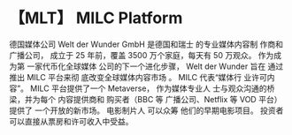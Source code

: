 # 【MLT】 MILC Platform 

德国媒体公司
Welt der Wunder
GmbH 是德国和瑞士
的专业媒体内容制
作商和广播公司，
成立于 25 年前，覆盖
3500 万个家庭，每天有
50 万观众。 作为成为第
一家代币化全球媒体
公司的下一个进化步骤，
Welt der Wunder 旨在
通过推出 MILC 平台来彻
底改变全球媒体内容市场
。 MILC 代表“媒体行
业许可内容”。 MILC 
平台提供了一个
Metaverse，
作为媒体专业人
士与观众沟通的桥
梁，并为每个
内容提供商和
购买者（BBC 等
广播公司、Netflix 等 
VOD 平台）提供了
一个开放的新市场。 
电影制片人
可以众筹
他们的早期电影项目。 投资者可以直接从票房和许可收入中受益。
